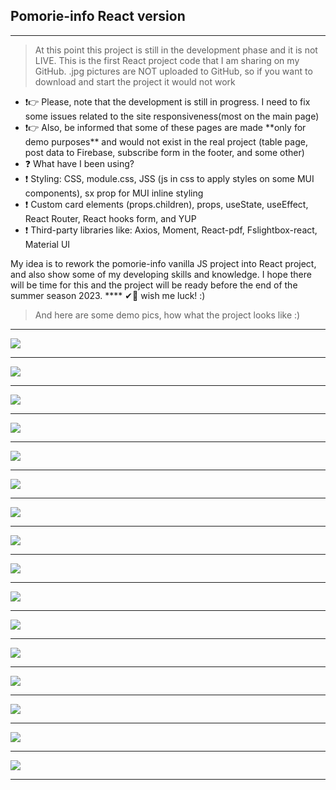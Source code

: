## Pomorie-info **React** version
****
> At this point this project is still in the development phase and it is not LIVE. This is the first React project code that I am sharing on my GitHub.
> .jpg pictures are NOT uploaded to GitHub, so if you want to download and start the project it would not work
<ul>
  <li>❗👉 Please, note that the development is still in progress. I need to fix some issues related to the site responsiveness(most on the main page)</li>
  <li>❗👉 Also, be informed that some of these pages are made **only for demo purposes** and would not exist in the real project (table page, post data to Firebase, subscribe form in the footer, and some other)</li>
  <li>❓ What have I been using?</li>
  <li>❗ Styling:  CSS, module.css, JSS (js in css to apply styles on some MUI components), sx prop for MUI inline styling</li>
  <li>❗ Custom card elements (props.children), props, useState, useEffect, React Router, React hooks form, and YUP</li>
  <li>❗ Third-party libraries like: Axios, Moment, React-pdf, Fslightbox-react, Material UI</li>
</ul>
My idea is to rework the pomorie-info vanilla JS project into React project, and also show some of my developing skills and knowledge.
I hope there will be time for this and the project will be ready before the end of the summer season 2023.
****
✔🎯 wish me luck! :)

> And here are some demo pics, how what the project looks like :)
****
<img src='https://www.sitefocus.eu/gitpics/demo1.png'>
<hr>
<img src='https://www.sitefocus.eu/gitpics/demo2.png'>
<hr><img src='https://www.sitefocus.eu/gitpics/demo3.png'>
<hr><img src='https://www.sitefocus.eu/gitpics/demo4.png'>
<hr><img src='https://www.sitefocus.eu/gitpics/demo5.png'>
<hr><img src='https://www.sitefocus.eu/gitpics/demo6.png'>
<hr><img src='https://www.sitefocus.eu/gitpics/demo7.png'>
<hr><img src='https://www.sitefocus.eu/gitpics/demo8.png'>
<hr><img src='https://www.sitefocus.eu/gitpics/demo9.png'>
<hr><img src='https://www.sitefocus.eu/gitpics/demo10.png'>
<hr><img src='https://www.sitefocus.eu/gitpics/demo11.png'>
<hr><img src='https://www.sitefocus.eu/gitpics/demo12.png'>
<hr><img src='https://www.sitefocus.eu/gitpics/demo13.png'>
<hr><img src='https://www.sitefocus.eu/gitpics/demo14.png'>
<hr><img src='https://www.sitefocus.eu/gitpics/demo15.png'>
<hr><img src='https://www.sitefocus.eu/gitpics/demo16.png'>
<hr>
